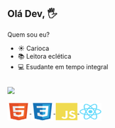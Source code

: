## Olá Dev, 🖐️

Quem sou eu?
- ☀️ Carioca
- 📚 Leitora eclética
- 💻 Esudante em tempo integral 
<br>
<div align="left">
  <a href="https://github.com/stefanefalleiro">
  <img height="180em" src="https://github-readme-stats.vercel.app/api?username=stefanefalleiro&show_icons=true&theme=tokyonight&include_all_commits=true&count_private=true">
</div>
  
  <div style="display: inline_block" align="left"><br>
  <img align="center" alt="HTML" height="40" width="50" src="https://raw.githubusercontent.com/devicons/devicon/master/icons/html5/html5-original.svg">
  <img align="center" alt="CSS" height="40" width="50" src="https://raw.githubusercontent.com/devicons/devicon/master/icons/css3/css3-original.svg">
  <img align="center" alt="JS" height="40" width="50" src="https://raw.githubusercontent.com/devicons/devicon/master/icons/javascript/javascript-plain.svg">
  <img align="center" alt="React" height="40" width="50" src="https://raw.githubusercontent.com/devicons/devicon/master/icons/react/react-original.svg">
  </div>

